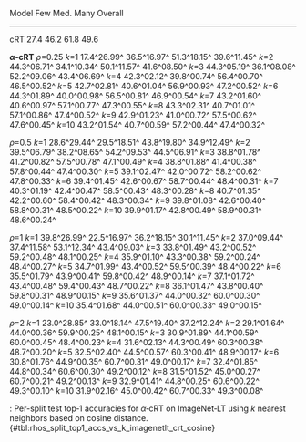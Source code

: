 Model                         Few            Med.            Many         Overall
-----------------  --------------  --------------  --------------  --------------
cRT                          27.4            46.2            61.8            49.6
<!--  -->
**_α_‑cRT**
_ρ_=0.25
_k_=1                 17.4^26.99^     36.5^16.97^     51.3^18.15^     39.6^11.45^
_k_=2                 44.3^06.71^     34.1^10.34^     50.1^11.57^     41.6^08.50^
_k_=3                 44.3^05.19^     36.1^08.08^     52.2^09.06^     43.4^06.69^
_k_=4                 42.3^02.12^     39.8^00.74^     56.4^00.70^     46.5^00.52^
_k_=5                 42.7^02.81^     40.6^01.04^     56.9^00.93^     47.2^00.52^
_k_=6                 44.3^01.89^     40.0^00.98^     56.5^00.81^     46.9^00.54^
_k_=7                 43.2^01.60^     40.6^00.97^     57.1^00.77^     47.3^00.55^
_k_=8                 43.3^02.31^     40.7^01.01^     57.1^00.86^     47.4^00.52^
_k_=9                 42.9^01.23^     41.0^00.72^     57.5^00.62^     47.6^00.45^
_k_=10                43.2^01.54^     40.7^00.59^     57.2^00.44^     47.4^00.32^
<!--  -->
_ρ_=0.5
_k_=1                 28.6^29.44^     29.5^18.51^     43.8^19.80^     34.9^12.49^
_k_=2                 39.5^06.79^     38.2^08.65^     54.2^09.53^     44.5^06.91^
_k_=3                 38.8^01.78^     41.2^00.82^     57.5^00.78^     47.1^00.49^
_k_=4                 38.8^01.88^     41.4^00.38^     57.8^00.44^     47.4^00.30^
_k_=5                 39.1^02.47^     42.0^00.72^     58.2^00.62^     47.8^00.33^
_k_=6                 39.4^01.45^     42.6^00.67^     58.7^00.44^     48.4^00.31^
_k_=7                 40.3^01.19^     42.4^00.47^     58.5^00.43^     48.3^00.28^
_k_=8                 40.7^01.35^     42.2^00.60^     58.4^00.42^     48.3^00.34^
_k_=9                 39.8^01.08^     42.6^00.40^     58.8^00.31^     48.5^00.22^
_k_=10                39.9^01.17^     42.8^00.49^     58.9^00.31^     48.6^00.24^
<!--  -->
_ρ_=1
_k_=1                 39.8^26.99^     22.5^16.97^     36.2^18.15^     30.1^11.45^
_k_=2                 37.0^09.44^     37.4^11.58^     53.1^12.34^     43.4^09.03^
_k_=3                 33.8^01.49^     43.2^00.52^     59.2^00.48^     48.1^00.25^
_k_=4                 35.9^01.10^     43.3^00.38^     59.2^00.24^     48.4^00.27^
_k_=5                 34.7^01.99^     43.4^00.52^     59.5^00.39^     48.4^00.22^
_k_=6                 35.5^01.79^     43.9^00.41^     59.8^00.42^     48.9^00.14^
_k_=7                 37.1^01.72^     43.4^00.48^     59.4^00.43^     48.7^00.22^
_k_=8                 36.1^01.47^     43.8^00.40^     59.8^00.31^     48.9^00.15^
_k_=9                 35.6^01.37^     44.0^00.32^     60.0^00.30^     49.0^00.14^
_k_=10                35.4^01.68^     44.0^00.51^     60.0^00.33^     49.0^00.15^
<!--  -->
_ρ_=2
_k_=1                 23.0^28.85^     33.0^18.14^     47.5^19.40^     37.2^12.24^
_k_=2                 29.1^01.64^     44.0^00.36^     59.9^00.25^     48.1^00.15^
_k_=3                 30.9^01.89^     44.1^00.59^     60.0^00.45^     48.4^00.23^
_k_=4                 31.6^02.13^     44.3^00.49^     60.3^00.38^     48.7^00.20^
_k_=5                 32.5^02.40^     44.5^00.57^     60.3^00.41^     48.9^00.17^
_k_=6                 30.8^01.76^     44.9^00.35^     60.7^00.31^     49.0^00.17^
_k_=7                 32.4^01.85^     44.8^00.34^     60.6^00.30^     49.2^00.12^
_k_=8                 31.5^01.52^     45.0^00.27^     60.7^00.21^     49.2^00.13^
_k_=9                 32.9^01.41^     44.8^00.25^     60.6^00.22^     49.3^00.10^
_k_=10                31.9^02.16^     45.0^00.42^     60.7^00.33^     49.3^00.08^

: Per-split test top‑1 accuracies for _α_‑cRT on ImageNet‑LT using _k_ nearest neighbors based on cosine distance. {#tbl:rhos_split_top1_accs_vs_k_imagenetlt_crt_cosine}

